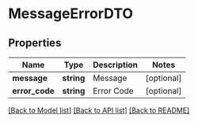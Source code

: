 # MessageErrorDTO

## Properties
Name | Type | Description | Notes
------------ | ------------- | ------------- | -------------
**message** | **string** | Message | [optional] 
**error_code** | **string** | Error Code | [optional] 

[[Back to Model list]](../README.md#documentation-for-models) [[Back to API list]](../README.md#documentation-for-api-endpoints) [[Back to README]](../README.md)


